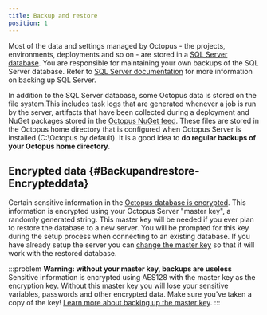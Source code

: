 ```yaml
---
title: Backup and restore
position: 1
---
```


Most of the data and settings managed by Octopus - the projects, environments, deployments and so on - are stored in a [SQL Server database](/docs/administration/octopus-database/index.md). You are responsible for maintaining your own backups of the SQL Server database. Refer to [SQL Server documentation](https://msdn.microsoft.com/en-AU/library/ms187510.aspx) for more information on backing up SQL Server.

In addition to the SQL Server database, some Octopus data is stored on the file system.This includes task logs that are generated whenever a job is run by the server, artifacts that have been collected during a deployment and NuGet packages stored in the [Octopus NuGet feed](/docs/packaging-applications/package-repositories/index.md). These files are stored in the Octopus home directory that is configured when Octopus Server is installed (C:\Octopus by default). It is a good idea to **do regular backups of your Octopus home directory**.

## Encrypted data {#Backupandrestore-Encrypteddata}

Certain sensitive information in the [Octopus database is encrypted](/docs/reference/security-and-encryption.md). This information is encrypted using your Octopus Server "master key", a randomly generated string. This master key will be needed if you ever plan to restore the database to a new server. You will be prompted for this key during the setup process when connecting to an existing database. If you have already setup the server you can [change the master key](/docs/administration/server-configuration-and-file-storage/index.md) so that it will work with the restored database.

:::problem
**Warning: without your master key, backups are useless**
Sensitive information is encrypted using AES128 with the master key as the encryption key. Without this master key you will lose your sensitive variables, passwords and other encrypted data. Make sure you've taken a copy of the key! [Learn more about backing up the master key](/docs/reference/security-and-encryption.md).
:::
